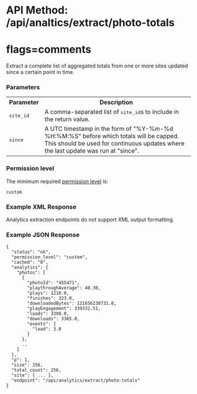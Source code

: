 # API Method: /api/analtics/extract/photo-totals
# flags=comments

Extract a complete list of aggregated totals from one or more sites updated since a certain point in time.

### Parameters

<table class="pretty">
  <tr><th>Parameter</th><th>Description</th></tr>
  <tr>
    <td><tt>site_id</tt></td>
    <td>A comma-separated list of <tt>site_id</tt>s to include in the return value.</td>
  </tr>
  <tr>
    <td><tt>since</tt></td>
    <td>A UTC timestamp in the form of "%Y-%m-%d %H:%M:%S" before which totals will be capped. This should be used for continuous updates where the last update was run at "since".</td>
  </tr>
</table>

### Permission level 

The minimum required [permission level](index#permission-level) is:

    custom


### Example XML Response

Analytics extraction endpoints do not support XML output formatting.

### Example JSON Response

    {
      "status": "ok", 
      "permission_level": "custom",
      "cached": "0",
      "analytics": {
        "photos": [
          {
            "photoId": "455471",
            "playthroughAverage": 40.30,
            "plays": 1210.0,
            "finishes": 323.0,
            "downloadedBytes": 121656230731.0,
            "playEngagement": 339332.51,
            "loads": 3398.0,
            "downloads": 3365.0,
            "events": {
              "load": 3.0
            }
          },
          ..
        ]
      },
      "p": 1,
      "size": 256,
      "total_count": 256,
      "site": { ... },
      "endpoint": "/api/analytics/extract/photo-totals"
    }
